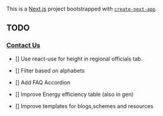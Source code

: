 This is a [Next.js](https://nextjs.org/) project bootstrapped with [`create-next-app`](https://github.com/vercel/next.js/tree/canary/packages/create-next-app).

## TODO

### [Contact Us](https://fametn.vercel.app/contact)

- [] Use react-use for height in regional officials tab.
- [] Filter based on alphabets
- [] Add FAQ Accordion

- [] Improve Energy efficiency table (also in gen)
- [] Improve templates for blogs,schemes and resources

